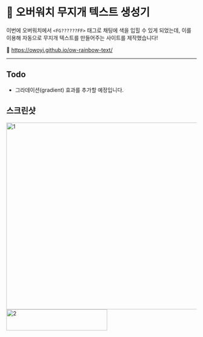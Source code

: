 # 🌈 오버워치 무지개 텍스트 생성기 

이번에 오버워치에서 `<FG??????FF>` 태그로 채팅에 색을 입힐 수 있게 되었는데,
이를 이용해 자동으로 무지개 텍스트를 만들어주는 사이트를 제작했습니다!

🔗 https://owoyi.github.io/ow-rainbow-text/

---

## Todo

- 그라데이션(gradient) 효과를 추가할 예정입니다.

## 스크린샷
<img width="947" height="495" alt="1" src="https://github.com/user-attachments/assets/bd7d1fcd-640a-471f-99fa-fbb6956faecf" />
<img width="267" height="56" alt="2" src="https://github.com/user-attachments/assets/88c1fbf6-8e8a-42c6-b866-3cc129631695" />
